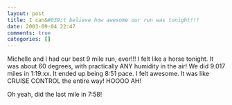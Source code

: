 ```yaml
---
layout: post
title: I can&#039;t believe how awesome our run was tonight!!!
date: 2003-09-04 22:47
comments: true
categories: []
---
```

Michelle and I had our best 9 mile run, ever!!! I felt like a horse tonight. It was about 60 degrees, with practically ANY humidity in the air! We did 9.017 miles in 1:19:xx. It ended up being 8:51 pace. I felt awesome. It was like CRUISE CONTROL the entire way! HOOOO AH!

Oh yeah, did the last mile in 7:58!
